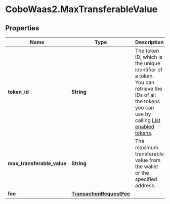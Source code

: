 # CoboWaas2.MaxTransferableValue

## Properties

Name | Type | Description | Notes
------------ | ------------- | ------------- | -------------
**token_id** | **String** | The token ID, which is the unique identifier of a token. You can retrieve the IDs of all the tokens you can use by calling [List enabled tokens](https://www.cobo.com/developers/v2/api-references/wallets/list-enabled-tokens). | [optional] 
**max_transferable_value** | **String** | The maximum transferable value from the wallet or the specified address. | [optional] 
**fee** | [**TransactionRequestFee**](TransactionRequestFee.md) |  | [optional] 


